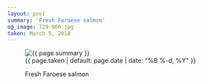 ```yaml
---
layout: post
summary: 'Fresh Faroese salmon'
og_image: 729-960.jpg
taken: March 5, 2018
---
```


<figure class="post">
 <img alt="{{ page.summary }}" sizes="(min-width: 700px) 50vw, calc(100vw - 2rem)" src="{{ site.assets_url }}/729-480.jpg" srcset="{{ site.assets_url }}/729-240.jpg 240w, {{ site.assets_url }}/729-480.jpg 480w, {{ site.assets_url }}/729-720.jpg 720w, {{ site.assets_url }}/729-960.jpg 960w"/>
 <figcaption>
  <time>
   {{ page.taken | default: page.date | date: "%B %-d, %Y" }}
  </time>
  <p>
   Fresh Faroese salmon
  </p>
 </figcaption>
</figure>

